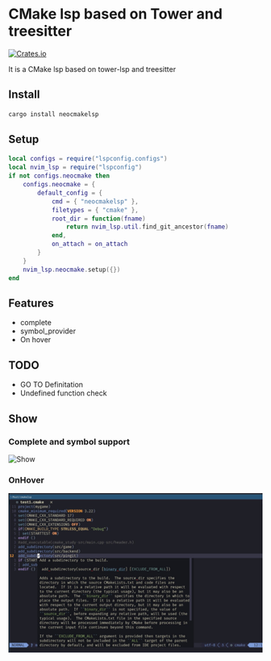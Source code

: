 # CMake lsp based on Tower and treesitter

[![Crates.io](https://img.shields.io/crates/v/neocmakelsp.svg)](https://crates.io/crates/neocmakelsp)

It is a CMake lsp based on tower-lsp and treesitter 

## Install

```bash
cargo install neocmakelsp
```

## Setup

```lua
local configs = require("lspconfig.configs")
local nvim_lsp = require("lspconfig")
if not configs.neocmake then
    configs.neocmake = {
        default_config = {
            cmd = { "neocmakelsp" },
            filetypes = { "cmake" },
            root_dir = function(fname)
                return nvim_lsp.util.find_git_ancestor(fname)
            end,
            on_attach = on_attach
        }
    }
    nvim_lsp.neocmake.setup({})
end
```


## Features

* complete
* symbol\_provider
* On hover

## TODO

* GO TO Definitation
* Undefined function check

## Show

### Complete and symbol support
![Show](https://raw.githubusercontent.com/Decodetalkers/utils/master/cmakelsp/demo.gif)

### OnHover
![Show](https://raw.githubusercontent.com/Decodetalkers/utils/master/cmakelsp/onhover.jpg)

